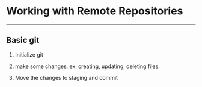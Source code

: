 # Working with Remote Repositories

-----------

## Basic git

1. Initialize git

2. make some changes. ex: creating, updating, deleting files.

3. Move the changes to staging and commit

